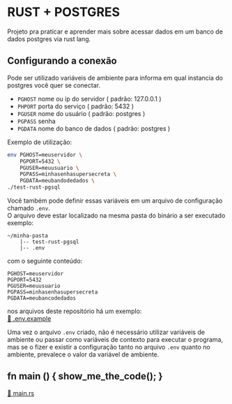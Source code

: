 # RUST + POSTGRES

Projeto pra praticar e aprender mais sobre acessar dados em um banco de dados postgres via rust lang.

## Configurando a conexão

Pode ser utilizado variáveis de ambiente para informa em qual instancia do postgres você quer se conectar.

- `PGHOST` nome ou ip do servidor ( padrão: 127.0.0.1 )
- `PHPORT` porta do serviço ( padrão: 5432 )
- `PGUSER` nome do usuário ( padrão: postgres )
- `PGPASS` senha
- `PGDATA` nome do banco de dados ( padrão: postgres )

Exemplo de utilização:

```bash
env PGHOST=meuservidor \
	PGPORT=5432 \
	PGUSER=meuusuario \
	PGPASS=minhasenhasupersecreta \
	PGDATA=meubandodedados \
./test-rust-pgsql
```

Você também pode definir essas variáveis em um arquivo de configuração chamado `.env`.  
O arquivo deve estar localizado na mesma pasta do binário a ser executado exemplo:

```
~/minha-pasta
    |-- test-rust-pgsql
    |-- .env
```

com o seguinte conteúdo:

```dotenv
PGHOST=meuservidor
PGPORT=5432
PGUSER=meuusuario
PGPASS=minhasenhasupersecreta
PGDATA=meubancodedados
```

nos arquivos deste repositório há um exemplo:  
[💾 .env.example](/.env.example)

Uma vez o arquivo `.env` criado, não é necessário utilizar variáveis de ambiente ou passar como variáveis de contexto para executar o programa, mas se o fizer e existir a configuração tanto no arquivo `.env` quanto no ambiente, prevalece o valor da variável de ambiente.

## fn main () { show_me_the_code(); }

[💾 main.rs](/src/main.rs)